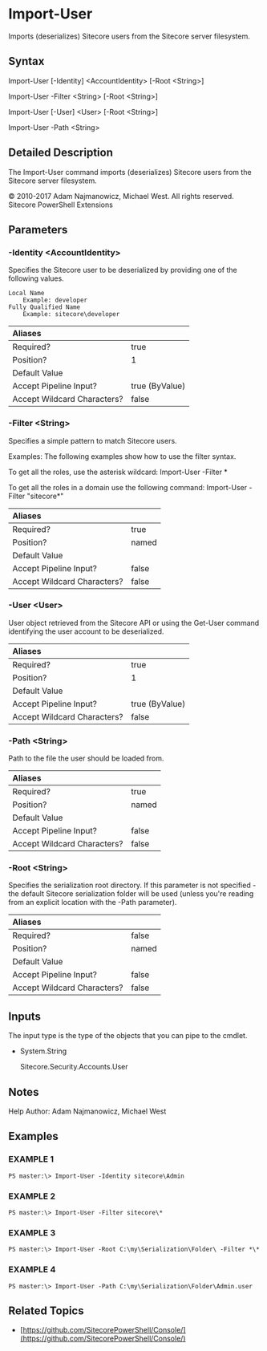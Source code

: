 # Import-User

Imports \(deserializes\) Sitecore users from the Sitecore server filesystem.

## Syntax

Import-User \[-Identity\] &lt;AccountIdentity&gt; \[-Root &lt;String&gt;\]

Import-User -Filter &lt;String&gt; \[-Root &lt;String&gt;\]

Import-User \[-User\] &lt;User&gt; \[-Root &lt;String&gt;\]

Import-User -Path &lt;String&gt;

## Detailed Description

The Import-User command imports \(deserializes\) Sitecore users from the Sitecore server filesystem.

© 2010-2017 Adam Najmanowicz, Michael West. All rights reserved. Sitecore PowerShell Extensions

## Parameters

### -Identity  &lt;AccountIdentity&gt;

Specifies the Sitecore user to be deserialized by providing one of the following values.

```text
Local Name
    Example: developer
Fully Qualified Name
    Example: sitecore\developer
```

| Aliases |  |
| :--- | :--- |
| Required? | true |
| Position? | 1 |
| Default Value |  |
| Accept Pipeline Input? | true \(ByValue\) |
| Accept Wildcard Characters? | false |

### -Filter  &lt;String&gt;

Specifies a simple pattern to match Sitecore users.

Examples: The following examples show how to use the filter syntax.

To get all the roles, use the asterisk wildcard: Import-User -Filter \*

To get all the roles in a domain use the following command: Import-User -Filter "sitecore\*"

| Aliases |  |
| :--- | :--- |
| Required? | true |
| Position? | named |
| Default Value |  |
| Accept Pipeline Input? | false |
| Accept Wildcard Characters? | false |

### -User  &lt;User&gt;

User object retrieved from the Sitecore API or using the Get-User command identifying the user account to be deserialized.

| Aliases |  |
| :--- | :--- |
| Required? | true |
| Position? | 1 |
| Default Value |  |
| Accept Pipeline Input? | true \(ByValue\) |
| Accept Wildcard Characters? | false |

### -Path  &lt;String&gt;

Path to the file the user should be loaded from.

| Aliases |  |
| :--- | :--- |
| Required? | true |
| Position? | named |
| Default Value |  |
| Accept Pipeline Input? | false |
| Accept Wildcard Characters? | false |

### -Root  &lt;String&gt;

Specifies the serialization root directory. If this parameter is not specified - the default Sitecore serialization folder will be used \(unless you're reading from an explicit location with the -Path parameter\).

| Aliases |  |
| :--- | :--- |
| Required? | false |
| Position? | named |
| Default Value |  |
| Accept Pipeline Input? | false |
| Accept Wildcard Characters? | false |

## Inputs

The input type is the type of the objects that you can pipe to the cmdlet.

* System.String

  Sitecore.Security.Accounts.User

## Notes

Help Author: Adam Najmanowicz, Michael West

## Examples

### EXAMPLE 1

```text
PS master:\> Import-User -Identity sitecore\Admin
```

### EXAMPLE 2

```text
PS master:\> Import-User -Filter sitecore\*
```

### EXAMPLE 3

```text
PS master:\> Import-User -Root C:\my\Serialization\Folder\ -Filter *\*
```

### EXAMPLE 4

```text
PS master:\> Import-User -Path C:\my\Serialization\Folder\Admin.user
```

## Related Topics

* [https://github.com/SitecorePowerShell/Console/](https://github.com/SitecorePowerShell/Console/) 

